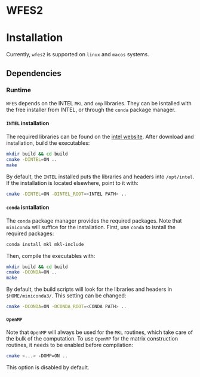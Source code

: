 # WFES2

# Installation

Currently, `wfes2` is supported on `linux` and `macos` systems.

## Dependencies

### Runtime

`WFES` depends on the INTEL `MKL` and `omp` libraries. They can be isntalled with the free installer from INTEL, or through the `conda` package manager.

#### `INTEL` installation

The required libraries can be found on the [intel website](https://software.intel.com/en-us/mkl). After download and installation, build the executables:

```bash
mkdir build && cd build
cmake -DINTEL=ON ..
make
```

By default, the `INTEL` installed puts the libraries and headers into `/opt/intel`. If the installation is located elsewhere, point to it with:

```bash
cmake -DINTEL=ON -DINTEL_ROOT=<INTEL PATH> ..
```

#### `conda` isntallation

The `conda` package manager provides the required packages. Note that `miniconda` will suffice for the installation. First, use `conda` to isntall the required packages:

```bash
conda install mkl mkl-include
```

Then, compile the executables with:

```bash
mkdir build && cd build
cmake -DCONDA=ON ..
make
```

By default, the build scripts will look for the libraries and headers in `$HOME/miniconda3/`. This setting can be changed:

```bash
cmake -DCONDA=ON -DCONDA_ROOT=<CONDA PATH> ..
```

#### `OpenMP`

Note that `OpenMP` will always be used for the `MKL` routines, which take care of the bulk of the computation. To use `OpenMP` for the matrix construction routines, it needs to be enabled before compilation:

``` bash
cmake <...> -DOMP=ON ..
```

This option is disabled by default.